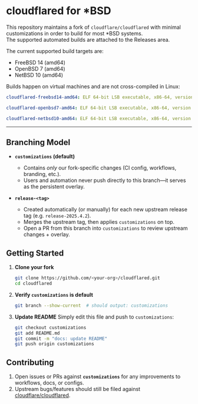 # cloudflared for *BSD

This repository maintains a fork of `cloudflare/cloudflared` with minimal customizations in order to build for most *BSD systems.  
The supported automated builds are attached to the Releases area.

The current supported build targets are:
* FreeBSD 14 (amd64)
* OpenBSD 7 (amd64)
* NetBSD 10 (amd64)

Builds happen on virtual machines and are not cross-compiled in Linux:
```yaml
cloudflared-freebsd14-amd64: ELF 64-bit LSB executable, x86-64, version 1 (FreeBSD), statically linked, for FreeBSD 12.3, FreeBSD-style, Go BuildID=whtbnhgLy_4DNlvoQVLN/sdPbSLy5tutf2R4FBg0D/tkLU1W0BkczEJ-UfmxXi/-wnnwpjpQM5JSMNpsu8B, with debug_info, not stripped

cloudflared-openbsd7-amd64: ELF 64-bit LSB executable, x86-64, version 1 (OpenBSD), dynamically linked, interpreter /usr/libexec/ld.so, for OpenBSD, Go BuildID=sKt-KKXK70xaz3xIjpcG/DI00O_ESV89p0mlN2FHW/CxKapph2Ks5I7Pe4q00b/xlodVQBnz_4GDBLMx3C-, with debug_info, not stripped

cloudflared-netbsd10-amd64: ELF 64-bit LSB executable, x86-64, version 1 (NetBSD), statically linked, for NetBSD 7.0, BuildID[sha1]=ee1a86cd4d2281c56b0c2e124f8337716aa22844, with debug_info, not stripped
```

---

## Branching Model

* **`customizations` (default)**

  * Contains *only* our fork-specific changes (CI config, workflows, branding, etc.).
  * Users and automation never push directly to this branch—it serves as the persistent overlay.

* **`release-<tag>`**

  * Created automatically (or manually) for each new upstream release tag (e.g. `release-2025.4.2`).
  * Merges the upstream tag, then applies `customizations` on top.
  * Open a PR from this branch into `customizations` to review upstream changes + overlay.

## Getting Started

1. **Clone your fork**

   ```sh
   git clone https://github.com/<your-org>/cloudflared.git
   cd cloudflared
   ```

2. **Verify `customizations` is default**

   ```sh
   git branch --show-current  # should output: customizations
   ```

3. **Update README**
   Simply edit this file and push to `customizations`:

   ```sh
   git checkout customizations
   git add README.md
   git commit -m "docs: update README"
   git push origin customizations
   ```

## Contributing

1. Open issues or PRs against **`customizations`** for any improvements to workflows, docs, or configs.
2. Upstream bugs/features should still be filed against [cloudflare/cloudflared](https://github.com/cloudflare/cloudflared).
